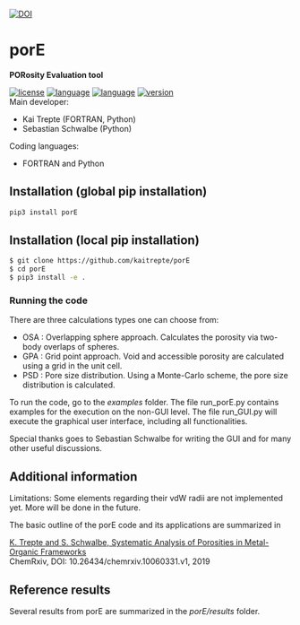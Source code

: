 [![DOI](https://zenodo.org/badge/DOI/10.5281/zenodo.3972196.svg)](https://doi.org/10.5281/zenodo.3972196)
# porE 
**PORosity Evaluation tool**

[![license](https://img.shields.io/badge/license-APACHE2-green)](https://www.apache.org/licenses/LICENSE-2.0)
[![language](https://img.shields.io/badge/language-Python3-blue)](https://www.python.org/)
[![language](https://img.shields.io/badge/language-FORTRAN-blue)](https://www.fortran.com/)
[![version](https://img.shields.io/badge/version-1.0.1-lightgrey)]()  
Main developer: 

* Kai Trepte (FORTRAN, Python) 
* Sebastian Schwalbe (Python) 

Coding languages: 

* FORTRAN and Python

## Installation (global pip installation)
```bash 
pip3 install porE
```

## Installation (local pip installation)
```bash 
$ git clone https://github.com/kaitrepte/porE
$ cd porE
$ pip3 install -e .
```

### Running the code
There are three calculations types one can choose from:

* OSA : Overlapping sphere approach. Calculates the porosity via two-body overlaps of spheres.
* GPA : Grid point approach. Void and accessible porosity are calculated using a grid in the unit cell.
* PSD : Pore size distribution. Using a Monte-Carlo scheme, the pore size distribution is calculated.

To run the code, go to the *examples* folder. The file run_porE.py contains examples for the execution on the non-GUI level.
The file run_GUI.py will execute the graphical user interface, including all functionalities.

Special thanks goes to Sebastian Schwalbe for writing the GUI and for many other useful discussions.

## Additional information
Limitations: Some elements regarding their vdW radii are not implemented yet. 
More will be done in the future.

The basic outline of the porE code and its applications are summarized in 

  [K. Trepte and S. Schwalbe, Systematic Analysis of Porosities in Metal-Organic Frameworks](https://chemrxiv.org/articles/Systematic_Analysis_of_Porosities_in_Metal-Organic_Frameworks/10060331)     
  ChemRxiv, DOI: 10.26434/chemrxiv.10060331.v1, 2019 



## Reference results
Several results from porE are summarized in the *porE/results* folder.
